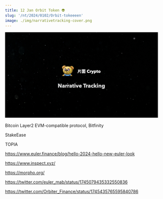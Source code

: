 ```yaml
---
title: 12 Jan Orbit Token 👽
slug: '/nt/2024/0102/Orbit-tokeeeen'
image: ./img/narrativetracking-cover.png
---
```


![Narrative Tracking](./img/narrativetracking-cover.png "Narrative Tracking")


Bitcoin Layer2 EVM-compatible protocol, Bitfinity

StakeEase

TOPIA

https://www.euler.finance/blog/hello-2024-hello-new-euler-look

https://www.inspect.xyz/

https://morpho.org/

https://twitter.com/euler_mab/status/1745079435332550836

https://twitter.com/Orbiter_Finance/status/1745435765595840786